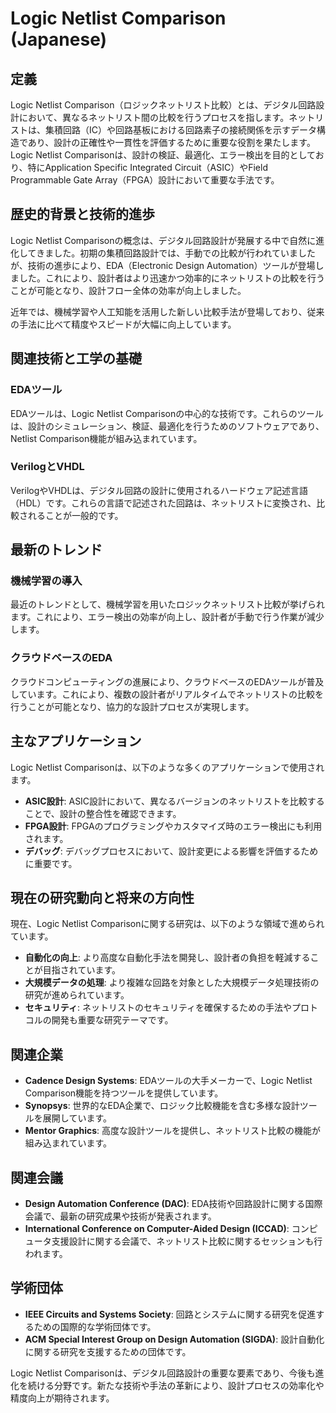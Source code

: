 # Logic Netlist Comparison (Japanese)

## 定義
Logic Netlist Comparison（ロジックネットリスト比較）とは、デジタル回路設計において、異なるネットリスト間の比較を行うプロセスを指します。ネットリストは、集積回路（IC）や回路基板における回路素子の接続関係を示すデータ構造であり、設計の正確性や一貫性を評価するために重要な役割を果たします。Logic Netlist Comparisonは、設計の検証、最適化、エラー検出を目的としており、特にApplication Specific Integrated Circuit（ASIC）やField Programmable Gate Array（FPGA）設計において重要な手法です。

## 歴史的背景と技術的進歩
Logic Netlist Comparisonの概念は、デジタル回路設計が発展する中で自然に進化してきました。初期の集積回路設計では、手動での比較が行われていましたが、技術の進歩により、EDA（Electronic Design Automation）ツールが登場しました。これにより、設計者はより迅速かつ効率的にネットリストの比較を行うことが可能となり、設計フロー全体の効率が向上しました。

近年では、機械学習や人工知能を活用した新しい比較手法が登場しており、従来の手法に比べて精度やスピードが大幅に向上しています。

## 関連技術と工学の基礎
### EDAツール
EDAツールは、Logic Netlist Comparisonの中心的な技術です。これらのツールは、設計のシミュレーション、検証、最適化を行うためのソフトウェアであり、Netlist Comparison機能が組み込まれています。

### VerilogとVHDL
VerilogやVHDLは、デジタル回路の設計に使用されるハードウェア記述言語（HDL）です。これらの言語で記述された回路は、ネットリストに変換され、比較されることが一般的です。

## 最新のトレンド
### 機械学習の導入
最近のトレンドとして、機械学習を用いたロジックネットリスト比較が挙げられます。これにより、エラー検出の効率が向上し、設計者が手動で行う作業が減少します。

### クラウドベースのEDA
クラウドコンピューティングの進展により、クラウドベースのEDAツールが普及しています。これにより、複数の設計者がリアルタイムでネットリストの比較を行うことが可能となり、協力的な設計プロセスが実現します。

## 主なアプリケーション
Logic Netlist Comparisonは、以下のような多くのアプリケーションで使用されます。

- **ASIC設計**: ASIC設計において、異なるバージョンのネットリストを比較することで、設計の整合性を確認できます。
- **FPGA設計**: FPGAのプログラミングやカスタマイズ時のエラー検出にも利用されます。
- **デバッグ**: デバッグプロセスにおいて、設計変更による影響を評価するために重要です。

## 現在の研究動向と将来の方向性
現在、Logic Netlist Comparisonに関する研究は、以下のような領域で進められています。

- **自動化の向上**: より高度な自動化手法を開発し、設計者の負担を軽減することが目指されています。
- **大規模データの処理**: より複雑な回路を対象とした大規模データ処理技術の研究が進められています。
- **セキュリティ**: ネットリストのセキュリティを確保するための手法やプロトコルの開発も重要な研究テーマです。

## 関連企業
- **Cadence Design Systems**: EDAツールの大手メーカーで、Logic Netlist Comparison機能を持つツールを提供しています。
- **Synopsys**: 世界的なEDA企業で、ロジック比較機能を含む多様な設計ツールを展開しています。
- **Mentor Graphics**: 高度な設計ツールを提供し、ネットリスト比較の機能が組み込まれています。

## 関連会議
- **Design Automation Conference (DAC)**: EDA技術や回路設計に関する国際会議で、最新の研究成果や技術が発表されます。
- **International Conference on Computer-Aided Design (ICCAD)**: コンピュータ支援設計に関する会議で、ネットリスト比較に関するセッションも行われます。

## 学術団体
- **IEEE Circuits and Systems Society**: 回路とシステムに関する研究を促進するための国際的な学術団体です。
- **ACM Special Interest Group on Design Automation (SIGDA)**: 設計自動化に関する研究を支援するための団体です。

Logic Netlist Comparisonは、デジタル回路設計の重要な要素であり、今後も進化を続ける分野です。新たな技術や手法の革新により、設計プロセスの効率化や精度向上が期待されます。